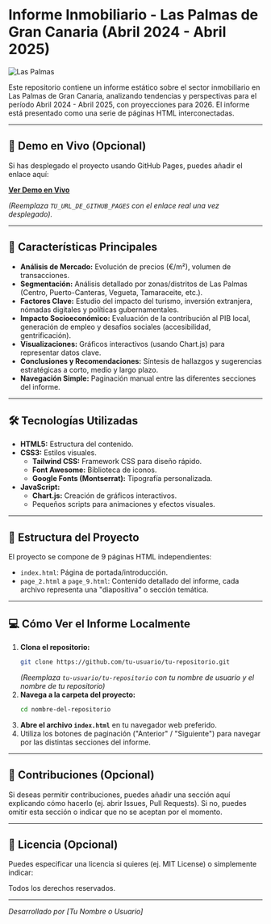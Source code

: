 # Informe Inmobiliario - Las Palmas de Gran Canaria (Abril 2024 - Abril 2025)

![Las Palmas](https://upload.wikimedia.org/wikipedia/commons/2/27/Las_Palmas_D81_5983_%2832295016606%29.jpg) <!-- Puedes cambiar esta imagen si quieres -->

Este repositorio contiene un informe estático sobre el sector inmobiliario en Las Palmas de Gran Canaria, analizando tendencias y perspectivas para el período Abril 2024 - Abril 2025, con proyecciones para 2026. El informe está presentado como una serie de páginas HTML interconectadas.

---

## 🚀 Demo en Vivo (Opcional)

Si has desplegado el proyecto usando GitHub Pages, puedes añadir el enlace aquí:

**[Ver Demo en Vivo](TU_URL_DE_GITHUB_PAGES)**

_(Reemplaza `TU_URL_DE_GITHUB_PAGES` con el enlace real una vez desplegado)._

---

## 🌟 Características Principales

- **Análisis de Mercado:** Evolución de precios (€/m²), volumen de transacciones.
- **Segmentación:** Análisis detallado por zonas/distritos de Las Palmas (Centro, Puerto-Canteras, Vegueta, Tamaraceite, etc.).
- **Factores Clave:** Estudio del impacto del turismo, inversión extranjera, nómadas digitales y políticas gubernamentales.
- **Impacto Socioeconómico:** Evaluación de la contribución al PIB local, generación de empleo y desafíos sociales (accesibilidad, gentrificación).
- **Visualizaciones:** Gráficos interactivos (usando Chart.js) para representar datos clave.
- **Conclusiones y Recomendaciones:** Síntesis de hallazgos y sugerencias estratégicas a corto, medio y largo plazo.
- **Navegación Simple:** Paginación manual entre las diferentes secciones del informe.

---

## 🛠️ Tecnologías Utilizadas

- **HTML5:** Estructura del contenido.
- **CSS3:** Estilos visuales.
  - **Tailwind CSS:** Framework CSS para diseño rápido.
  - **Font Awesome:** Biblioteca de iconos.
  - **Google Fonts (Montserrat):** Tipografía personalizada.
- **JavaScript:**
  - **Chart.js:** Creación de gráficos interactivos.
  - Pequeños scripts para animaciones y efectos visuales.

---

## 📂 Estructura del Proyecto

El proyecto se compone de 9 páginas HTML independientes:

- `index.html`: Página de portada/introducción.
- `page_2.html` a `page_9.html`: Contenido detallado del informe, cada archivo representa una "diapositiva" o sección temática.

---

## 💻 Cómo Ver el Informe Localmente

1.  **Clona el repositorio:**
    ```bash
    git clone https://github.com/tu-usuario/tu-repositorio.git
    ```
    _(Reemplaza `tu-usuario/tu-repositorio` con tu nombre de usuario y el nombre de tu repositorio)_
2.  **Navega a la carpeta del proyecto:**
    ```bash
    cd nombre-del-repositorio
    ```
3.  **Abre el archivo `index.html`** en tu navegador web preferido.
4.  Utiliza los botones de paginación ("Anterior" / "Siguiente") para navegar por las distintas secciones del informe.

---

## 🤝 Contribuciones (Opcional)

Si deseas permitir contribuciones, puedes añadir una sección aquí explicando cómo hacerlo (ej. abrir Issues, Pull Requests). Si no, puedes omitir esta sección o indicar que no se aceptan por el momento.

---

## 📄 Licencia (Opcional)

Puedes especificar una licencia si quieres (ej. MIT License) o simplemente indicar:

Todos los derechos reservados.

---

_Desarrollado por [Tu Nombre o Usuario]_
